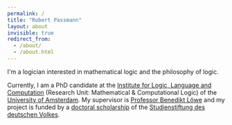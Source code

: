 ```yaml
---
permalink: /
title: "Robert Passmann"
layout: about
invisible: true
redirect_from: 
  - /about/
  - /about.html
---
```


I'm a logician interested in mathematical logic and the philosophy of logic. 

Currently, I am a PhD candidate at the [Institute for Logic, Language and Computation](http://www.illc.uva.nl) (Research Unit: Mathematical & Computational Logic) of the [University of Amsterdam](http://www.uva.nl/). My supervisor is [Professor Benedikt Löwe](https://www.math.uni-hamburg.de/home/loewe/) and my project is funded by a [doctoral scholarship](https://www.studienstiftung.de/en/promotion/) of the [Studienstiftung des deutschen Volkes](https://www.studienstiftung.de). 

